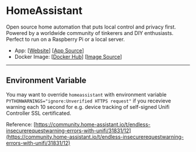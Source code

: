 # HomeAssistant

Open source home automation that puts local control and privacy first. Powered by a worldwide community of tinkerers and DIY enthusiasts. Perfect to run on a Raspberry Pi or a local server.

- App: [[Website](https://www.home-assistant.io/docs/installation/docker/)] [[App Source](http://github-for-the-app)]
- Docker Image: [[Docker Hub](https://hub.docker.com/)] [[Image Source](https://hub.docker.com/r/homeassistant/home-assistant/)]

---

## Environment Variable

You may want to override `homeassistant` with environment variable `PYTHONWARNINGS="ignore:Unverified HTTPS request"` if you recevieve warning each 10 second for e.g. device tracking of self-signed Unifi Controller SSL certificated.

Reference: [https://community.home-assistant.io/t/endless-insecurerequestwarning-errors-with-unifi/31831/12](https://community.home-assistant.io/t/endless-insecurerequestwarning-errors-with-unifi/31831/12)
